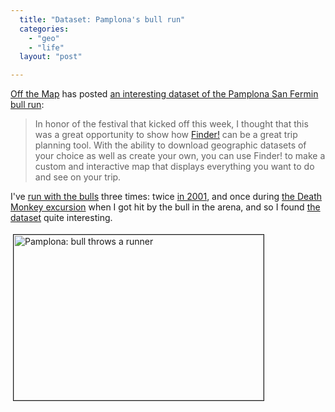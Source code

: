 ```yaml
---
  title: "Dataset: Pamplona's bull run"
  categories: 
    - "geo"
    - "life"
  layout: "post"

---
```

<p>
<a href="http://blog.fortiusone.com/">Off the Map</a> has posted <a href="http://blog.fortiusone.com/2008/07/11/dataset-of-the-day-running-of-the-bulls-at-san-fermines-build-your-own-tourist-map/">an interesting dataset of the Pamplona San Fermin bull run</a>:
</p><blockquote>
In honor of the festival that kicked off this week, I thought that this was a great opportunity to show how <a href="http://finder.geocommons.com/">Finder!</a> can be a great trip planning tool. With the ability to download geographic datasets of your choice as well as create your own, you can use Finder! to make a custom and interactive map that displays everything you want to do and see on your trip.
</blockquote><p>
I've <a href="http://en.wikipedia.org/wiki/Encierro">run with the bulls</a> three times: twice <a href="http://flickr.com/photos/bergie/sets/72157604038723975/">in 2001</a>, and once during <a href="http://www.deathmonkey.org/route/pamplona.html">the Death Monkey excursion</a> when I got hit by the bull in the arena, and so I found <a href="http://finder.geocommons.com/searches?query=bulls">the dataset</a> quite interesting.
</p><p>
<img src="https://s3.eu-central-1.amazonaws.com/bergie-iki-fi/pamplona_bull_throws.jpg" height="265" width="400" border="1" hspace="4" vspace="4" alt="Pamplona: bull throws a runner" title="Pamplona: bull throws a runner" /></p>
